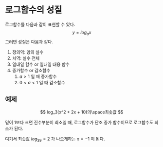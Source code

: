 # 로그함수의 성질

로그함수를 다음과 같이 표현할 수 있다.
$$
y = log_ax
$$
그러면 성질은 다음과 같다.

1. 정의역: 양의 실수
2. 치역: 실수 전체
3. 일대일 함수 or 일대일 대응 함수
4. 증가함수 or 감소함수
   1. $a > 1$ 일 때 증가함수
   2. $0< a < 1$ 일 때 감소함수

## 예제

$$
log_3(x^2 + 2x + 10)의\space최솟값
$$

밑이 1보다 크면 진수부분이 최소일 때, 로그함수가 단조 증가 함수이므로 로그함수도 최소가 된다.

여기서 최솟값 $log_39=2$ 가 나오게하는 $x=-1$ 이 된다.